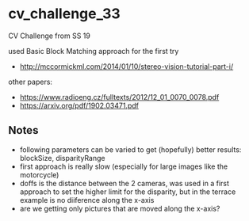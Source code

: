 # cv_challenge_33
CV Challenge from SS 19

used Basic Block Matching approach for the first try
- http://mccormickml.com/2014/01/10/stereo-vision-tutorial-part-i/

other papers:
- https://www.radioeng.cz/fulltexts/2012/12_01_0070_0078.pdf
- https://arxiv.org/pdf/1902.03471.pdf



## Notes
- following parameters can be varied to get (hopefully) better results: blockSize, disparityRange
- first approach is really slow (especially for large images like the motorcycle)
- doffs is the distance between the 2 cameras, was used in a first approach to set the higher limit for the disparity, but in the terrace example is no diiference along the x-axis
- are we getting only pictures that are moved along the x-axis?
